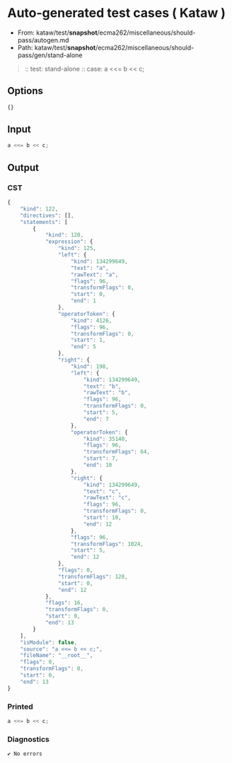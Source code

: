 # Auto-generated test cases ( Kataw )
- From: kataw/test/__snapshot__/ecma262/miscellaneous/should-pass/autogen.md
- Path: kataw/test/__snapshot__/ecma262/miscellaneous/should-pass/gen/stand-alone
> :: test: stand-alone
> :: case: a <<= b << c;
## Options

`````js
{}
`````
## Input

`````js
a <<= b << c;
`````
## Output

### CST

```javascript
{
    "kind": 122,
    "directives": [],
    "statements": [
        {
            "kind": 120,
            "expression": {
                "kind": 125,
                "left": {
                    "kind": 134299649,
                    "text": "a",
                    "rawText": "a",
                    "flags": 96,
                    "transformFlags": 0,
                    "start": 0,
                    "end": 1
                },
                "operatorToken": {
                    "kind": 4126,
                    "flags": 96,
                    "transformFlags": 0,
                    "start": 1,
                    "end": 5
                },
                "right": {
                    "kind": 198,
                    "left": {
                        "kind": 134299649,
                        "text": "b",
                        "rawText": "b",
                        "flags": 96,
                        "transformFlags": 0,
                        "start": 5,
                        "end": 7
                    },
                    "operatorToken": {
                        "kind": 35140,
                        "flags": 96,
                        "transformFlags": 64,
                        "start": 7,
                        "end": 10
                    },
                    "right": {
                        "kind": 134299649,
                        "text": "c",
                        "rawText": "c",
                        "flags": 96,
                        "transformFlags": 0,
                        "start": 10,
                        "end": 12
                    },
                    "flags": 96,
                    "transformFlags": 1024,
                    "start": 5,
                    "end": 12
                },
                "flags": 0,
                "transformFlags": 128,
                "start": 0,
                "end": 12
            },
            "flags": 16,
            "transformFlags": 0,
            "start": 0,
            "end": 13
        }
    ],
    "isModule": false,
    "source": "a <<= b << c;",
    "fileName": "__root__",
    "flags": 0,
    "transformFlags": 0,
    "start": 0,
    "end": 13
}
```

### Printed

```javascript
a <<= b << c;
```

### Diagnostics

```javascript
✔ No errors
```


